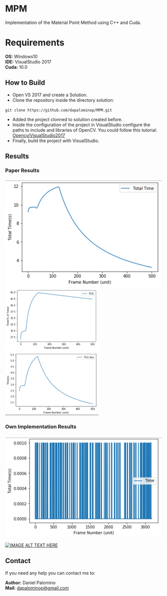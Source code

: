 # MPM
Implementation of the Material Point Method using C++ and Cuda.

# Requirements

**OS:** Windows10 <br/>
**IDE:** VisualStudio 2017 <br/>
**Cuda:** 10.0

## How to Build

 *  Open VS 2017 and create a Solution.
 *  Clone the repository inside the directory solution:
 
 ``
 git clone https://github.com/dapalominop/MPM.git
 ``
 
 *  Added the project clonned to solution created before.
 *  Inside the configuration of the project in VisualStudio configure the paths to include and libraries of OpenCV. You could follow this tutorial: [Opencv/VisualStudio2017](http://aprendiendoingenieria.es/instalar-opencv-con-visual-studio-2017/)
 *  Finally, build the project with VisualStudio.
 
 ## Results
 ### Paper Results
 
 <div class="row">
  <div class="column">
    <img src="./static/taichi_total_time.png" width="600">
    
  </div>
  <div class="column">
    <img src="./static/taichi_p2g_porcent.png" width="300">
    <img src="./static/taichi_p2g_number.png" width="300">
  </div>
</div>
 
### Own Implementation Results 

<div class="row">
  <div class="column">
    <img src="./static/cuda_mpm_time.png" width="600">
    
  </div>
</div>
 
 [![IMAGE ALT TEXT HERE](https://img.youtube.com/vi/4m0TCEUNk9Q/0.jpg)](https://youtu.be/4m0TCEUNk9Q)
 
## Contact
If you need any help you can contact me to:
 
**Author:** Daniel Palomino <br/>
**Mail:**   dapalominop@gmail.com
